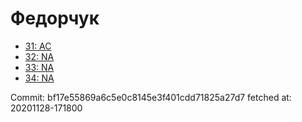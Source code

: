 # Федорчук
- [31: AC](31.md)
- [32: NA](32.md)
- [33: NA](33.md)
- [34: NA](34.md)

Commit: bf17e55869a6c5e0c8145e3f401cdd71825a27d7
 fetched at: 20201128-171800
